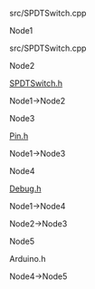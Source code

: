 src/SPDTSwitch.cpp

Node1

src/SPDTSwitch.cpp

Node2

[SPDTSwitch.h](SPDTSwitch_8h.html " ")

Node1-\>Node2

Node3

[Pin.h](Pin_8h.html " ")

Node1-\>Node3

Node4

[Debug.h](Debug_8h.html " ")

Node1-\>Node4

Node2-\>Node3

Node5

Arduino.h

Node4-\>Node5
